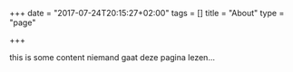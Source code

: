 +++
date = "2017-07-24T20:15:27+02:00"
tags = []
title = "About"
type = "page"

+++


this is some content
niemand gaat deze pagina lezen...
